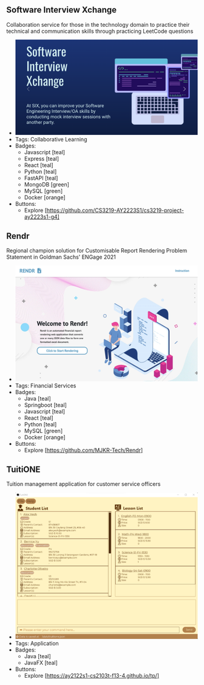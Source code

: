## Software Interview Xchange
Collaboration service for those in the technology domain to practice their technical and communication skills through practicing LeetCode questions
- ![Software Interview Xchange](../assets/six.png)
- Tags: Collaborative Learning
- Badges:
  - Javascript [teal]
  - Express [teal]
  - React [teal]
  - Python [teal]
  - FastAPI [teal]
  - MongoDB [green]
  - MySQL [green]
  - Docker [orange]
- Buttons:
  - Explore [https://github.com/CS3219-AY2223S1/cs3219-project-ay2223s1-g4]

## Rendr
Regional champion solution for Customisable Report Rendering Problem Statement in Goldman Sachs' ENGage 2021
- ![Rendr](../assets/rendr.png)
- Tags: Financial Services
- Badges:
  - Java [teal]
  - Springboot [teal]
  - Javascript [teal]
  - React [teal]
  - Python [teal]
  - MySQL [green]
  - Docker [orange]
- Buttons:
  - Explore [https://github.com/MJKR-Tech/Rendr]

## TuitiONE
Tuition management application for customer service officers
- ![TuitiONE](../assets/tuitione.png)
- Tags: Application
- Badges:
  - Java [teal]
  - JavaFX [teal]
- Buttons:
  - Explore [https://ay2122s1-cs2103t-f13-4.github.io/tp/]